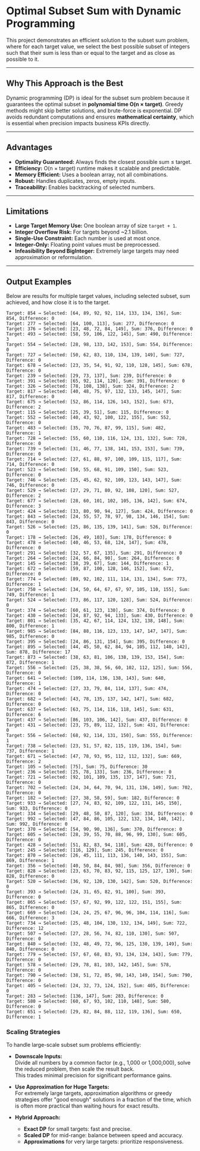 # Optimal Subset Sum with Dynamic Programming

This project demonstrates an efficient solution to the subset sum problem, where for each target value, we select the best possible subset of integers such that their sum is less than or equal to the target and as close as possible to it.

---

## Why This Approach is the Best

Dynamic programming (DP) is ideal for the subset sum problem because it guarantees the optimal subset in **polynomial time O(n × target)**. Greedy methods might skip better solutions, and brute-force is exponential. DP avoids redundant computations and ensures **mathematical certainty**, which is essential when precision impacts business KPIs directly.

---

## Advantages

- **Optimality Guaranteed:** Always finds the closest possible sum ≤ target.
- **Efficiency:** O(n × target) runtime makes it scalable and predictable.
- **Memory Efficient:** Uses a boolean array, not all combinations.
- **Robust:** Handles duplicates, zeros, empty inputs.
- **Traceability:** Enables backtracking of selected numbers.

---

## Limitations

- **Large Target Memory Use:** One boolean array of size `target + 1`.
- **Integer Overflow Risk:** For targets beyond ~2.1 billion.
- **Single-Use Constraint:** Each number is used at most once.
- **Integer-Only:** Floating point values must be preprocessed.
- **Infeasibility Beyond BigInteger:** Extremely large targets may need approximation or reformulation.

---

## Output Examples

Below are results for multiple target values, including selected subset, sum achieved, and how close it is to the target.
```
Target: 854 → Selected: [64, 89, 92, 92, 114, 133, 134, 136], Sum: 854, Difference: 0
Target: 277 → Selected: [64, 100, 113], Sum: 277, Difference: 0
Target: 376 → Selected: [23, 48, 72, 84, 149], Sum: 376, Difference: 0
Target: 493 → Selected: [58, 59, 106, 122, 145], Sum: 490, Difference: 3
Target: 554 → Selected: [28, 98, 133, 142, 153], Sum: 554, Difference: 0
Target: 727 → Selected: [50, 62, 83, 110, 134, 139, 149], Sum: 727, Difference: 0
Target: 678 → Selected: [23, 35, 54, 91, 92, 110, 128, 145], Sum: 678, Difference: 0
Target: 239 → Selected: [29, 73, 137], Sum: 239, Difference: 0
Target: 391 → Selected: [65, 92, 114, 120], Sum: 391, Difference: 0
Target: 326 → Selected: [78, 108, 138], Sum: 324, Difference: 2
Target: 817 → Selected: [40, 48, 75, 97, 132, 133, 145, 147], Sum: 817, Difference: 0
Target: 675 → Selected: [52, 86, 114, 126, 143, 152], Sum: 673, Difference: 2
Target: 115 → Selected: [25, 39, 51], Sum: 115, Difference: 0
Target: 552 → Selected: [40, 43, 92, 100, 122, 155], Sum: 552, Difference: 0
Target: 483 → Selected: [35, 70, 76, 87, 99, 115], Sum: 482, Difference: 1
Target: 728 → Selected: [55, 60, 110, 116, 124, 131, 132], Sum: 728, Difference: 0
Target: 739 → Selected: [31, 46, 77, 138, 141, 153, 153], Sum: 739, Difference: 0
Target: 714 → Selected: [27, 61, 88, 97, 100, 109, 115, 117], Sum: 714, Difference: 0
Target: 523 → Selected: [50, 55, 68, 91, 109, 150], Sum: 523, Difference: 0
Target: 746 → Selected: [25, 45, 62, 92, 109, 123, 143, 147], Sum: 746, Difference: 0
Target: 529 → Selected: [27, 29, 71, 80, 92, 108, 120], Sum: 527, Difference: 2
Target: 677 → Selected: [28, 60, 101, 102, 105, 136, 142], Sum: 674, Difference: 3
Target: 424 → Selected: [33, 80, 90, 94, 127], Sum: 424, Difference: 0
Target: 843 → Selected: [24, 55, 57, 78, 97, 98, 134, 146, 154], Sum: 843, Difference: 0
Target: 526 → Selected: [25, 86, 135, 139, 141], Sum: 526, Difference: 0
Target: 178 → Selected: [26, 49, 103], Sum: 178, Difference: 0
Target: 478 → Selected: [40, 46, 53, 68, 124, 147], Sum: 478, Difference: 0
Target: 291 → Selected: [32, 57, 67, 135], Sum: 291, Difference: 0
Target: 264 → Selected: [24, 66, 84, 90], Sum: 264, Difference: 0
Target: 145 → Selected: [38, 39, 67], Sum: 144, Difference: 1
Target: 672 → Selected: [59, 87, 100, 128, 146, 152], Sum: 672, Difference: 0
Target: 774 → Selected: [89, 92, 102, 111, 114, 131, 134], Sum: 773, Difference: 1
Target: 750 → Selected: [34, 50, 64, 67, 67, 97, 105, 110, 155], Sum: 749, Difference: 1
Target: 524 → Selected: [73, 86, 117, 120, 128], Sum: 524, Difference: 0
Target: 374 → Selected: [60, 61, 123, 130], Sum: 374, Difference: 0
Target: 430 → Selected: [24, 87, 92, 94, 133], Sum: 430, Difference: 0
Target: 801 → Selected: [35, 42, 67, 114, 124, 132, 138, 148], Sum: 800, Difference: 1
Target: 985 → Selected: [84, 88, 116, 123, 133, 147, 147, 147], Sum: 985, Difference: 0
Target: 395 → Selected: [24, 86, 131, 154], Sum: 395, Difference: 0
Target: 895 → Selected: [44, 45, 50, 62, 84, 94, 105, 112, 140, 142], Sum: 878, Difference: 17
Target: 873 → Selected: [38, 63, 81, 106, 138, 139, 153, 154], Sum: 872, Difference: 1
Target: 556 → Selected: [25, 38, 38, 56, 60, 102, 112, 125], Sum: 556, Difference: 0
Target: 641 → Selected: [109, 114, 136, 138, 143], Sum: 640, Difference: 1
Target: 474 → Selected: [27, 33, 79, 84, 114, 137], Sum: 474, Difference: 0
Target: 682 → Selected: [43, 78, 135, 137, 142, 147], Sum: 682, Difference: 0
Target: 637 → Selected: [63, 75, 114, 116, 118, 145], Sum: 631, Difference: 6
Target: 437 → Selected: [86, 103, 106, 142], Sum: 437, Difference: 0
Target: 431 → Selected: [23, 75, 89, 112, 132], Sum: 431, Difference: 0
Target: 556 → Selected: [68, 92, 114, 131, 150], Sum: 555, Difference: 1
Target: 738 → Selected: [23, 51, 57, 82, 115, 119, 136, 154], Sum: 737, Difference: 1
Target: 671 → Selected: [47, 78, 93, 95, 112, 112, 132], Sum: 669, Difference: 2
Target: 105 → Selected: [75], Sum: 75, Difference: 30
Target: 236 → Selected: [25, 78, 133], Sum: 236, Difference: 0
Target: 721 → Selected: [92, 101, 109, 135, 137, 147], Sum: 721, Difference: 0
Target: 702 → Selected: [24, 34, 64, 70, 94, 131, 136, 149], Sum: 702, Difference: 0
Target: 182 → Selected: [27, 38, 58, 59], Sum: 182, Difference: 0
Target: 933 → Selected: [27, 74, 83, 92, 109, 122, 131, 145, 150], Sum: 933, Difference: 0
Target: 334 → Selected: [29, 48, 50, 87, 120], Sum: 334, Difference: 0
Target: 992 → Selected: [47, 84, 86, 105, 122, 132, 134, 140, 142], Sum: 992, Difference: 0
Target: 370 → Selected: [54, 90, 90, 136], Sum: 370, Difference: 0
Target: 605 → Selected: [28, 39, 55, 70, 88, 96, 99, 130], Sum: 605, Difference: 0
Target: 428 → Selected: [51, 82, 83, 94, 118], Sum: 428, Difference: 0
Target: 245 → Selected: [116, 129], Sum: 245, Difference: 0
Target: 870 → Selected: [26, 45, 111, 113, 136, 140, 143, 155], Sum: 869, Difference: 1
Target: 356 → Selected: [40, 50, 84, 84, 98], Sum: 356, Difference: 0
Target: 828 → Selected: [23, 63, 70, 83, 92, 115, 125, 127, 130], Sum: 828, Difference: 0
Target: 520 → Selected: [36, 92, 120, 130, 142], Sum: 520, Difference: 0
Target: 393 → Selected: [24, 31, 65, 82, 91, 100], Sum: 393, Difference: 0
Target: 865 → Selected: [57, 67, 92, 99, 122, 122, 151, 155], Sum: 865, Difference: 0
Target: 669 → Selected: [24, 24, 25, 67, 96, 96, 104, 114, 116], Sum: 666, Difference: 3
Target: 734 → Selected: [25, 48, 104, 130, 132, 134, 149], Sum: 722, Difference: 12
Target: 507 → Selected: [27, 28, 56, 74, 82, 110, 130], Sum: 507, Difference: 0
Target: 840 → Selected: [32, 48, 49, 72, 96, 125, 130, 139, 149], Sum: 840, Difference: 0
Target: 779 → Selected: [57, 67, 68, 83, 93, 134, 134, 143], Sum: 779, Difference: 0
Target: 578 → Selected: [29, 78, 81, 103, 142, 145], Sum: 578, Difference: 0
Target: 790 → Selected: [38, 51, 72, 85, 98, 143, 149, 154], Sum: 790, Difference: 0
Target: 405 → Selected: [24, 32, 73, 124, 152], Sum: 405, Difference: 0
Target: 283 → Selected: [136, 147], Sum: 283, Difference: 0
Target: 580 → Selected: [60, 67, 93, 102, 110, 148], Sum: 580, Difference: 0
Target: 651 → Selected: [29, 82, 84, 88, 112, 119, 136], Sum: 650, Difference: 1
```

### Scaling Strategies

To handle large-scale subset sum problems efficiently:

- **Downscale Inputs:**  
  Divide all numbers by a common factor (e.g., 1,000 or 1,000,000), solve the reduced problem, then scale the result back.  
  This trades minimal precision for significant performance gains.

- **Use Approximation for Huge Targets:**  
  For extremely large targets, approximation algorithms or greedy strategies offer "good enough" solutions in a fraction of the time, which is often more practical than waiting hours for exact results.

- **Hybrid Approach:**
    - **Exact DP** for small targets: fast and precise.
    - **Scaled DP** for mid-range: balance between speed and accuracy.
    - **Approximations** for very large targets: prioritize responsiveness.



